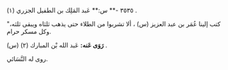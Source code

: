 ٣٥٣٥ -** س:** عَبد المَلِك بن الطفيل الجزري (١) .

"كتب إلينا عُمَر بن عبد العزيز (س) ، ألا تشربوا من الطلاء حتى يذهب ثلثاه ويبقى ثلثه، وكل مسكر حرام.

**رَوَى عَنه:** عَبد الله بْن المبارك (٢) (س) .

روى له النَّسَائي.